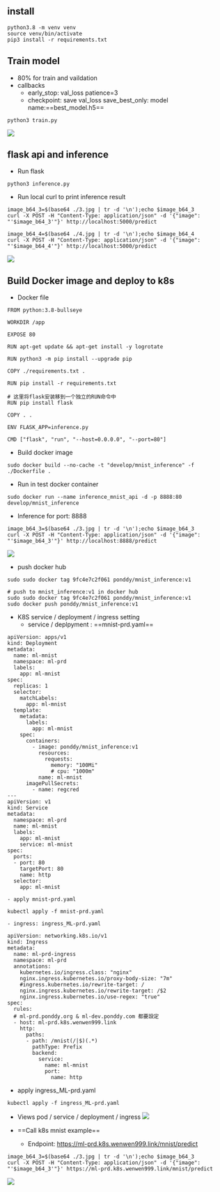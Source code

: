 
## install
 
```
python3.8 -m venv venv
source venv/bin/activate
pip3 install -r requirements.txt
```


## Train model
   - 80% for train and vaildation
   - callbacks
     - early_stop: val_loss patience=3
     - checkpoint: save val_loss save_best_only: model name:==best_model.h5==
```bash=
python3 train.py
```

![](https://imgur.com/Z8U10yL.png)

## flask api and inference
  - Run flask
```bash=
python3 inference.py
```
  - Run local curl to print inference result
```bash=
image_b64_3=$(base64 ./3.jpg | tr -d '\n');echo $image_b64_3
curl -X POST -H "Content-Type: application/json" -d '{"image": "'$image_b64_3'"}' http://localhost:5000/predict

image_b64_4=$(base64 ./4.jpg | tr -d '\n');echo $image_b64_4
curl -X POST -H "Content-Type: application/json" -d '{"image": "'$image_b64_4'"}' http://localhost:5000/predict
```
![](https://imgur.com/8vdYj0N.png)


## Build Docker image and deploy to k8s 
  - Docker file
```
FROM python:3.8-bullseye

WORKDIR /app

EXPOSE 80

RUN apt-get update && apt-get install -y logrotate

RUN python3 -m pip install --upgrade pip

COPY ./requirements.txt .

RUN pip install -r requirements.txt

# 这里将flask安装移到一个独立的RUN命令中
RUN pip install flask

COPY . .

ENV FLASK_APP=inference.py

CMD ["flask", "run", "--host=0.0.0.0", "--port=80"]
```
  - Build docker image
```bash=
sudo docker build --no-cache -t "develop/mnist_inference" -f ./Dockerfile .
```
  - Run in test docker container
```bash=
sudo docker run --name inference_mnist_api -d -p 8888:80 develop/mnist_inference
```
  - Inference for port: 8888

```bash=
image_b64_3=$(base64 ./3.jpg | tr -d '\n');echo $image_b64_3
curl -X POST -H "Content-Type: application/json" -d '{"image": "'$image_b64_3'"}' http://localhost:8888/predict
```
![](https://imgur.com/Vtx7giN.png)

  - push docker hub

```
sudo sudo docker tag 9fc4e7c2f061 ponddy/mnist_inference:v1

# push to mnist_inference:v1 in docker hub
sudo sudo docker tag 9fc4e7c2f061 ponddy/mnist_inference:v1
sudo docker push ponddy/mnist_inference:v1
```

  - K8S service / deployment / ingress setting
    - service / deplpyment : ==mnist-prd.yaml==
```
apiVersion: apps/v1
kind: Deployment
metadata:
  name: ml-mnist
  namespace: ml-prd
  labels:
    app: ml-mnist
spec:
  replicas: 1
  selector:
    matchLabels:
      app: ml-mnist
  template:
    metadata:
      labels:
        app: ml-mnist
    spec:
      containers:
        - image: ponddy/mnist_inference:v1
          resources:
            requests:
              memory: "100Mi"
              # cpu: "1000m"
          name: ml-mnist
      imagePullSecrets:
        - name: regcred
---
apiVersion: v1
kind: Service
metadata:
  namespace: ml-prd
  name: ml-mnist
  labels:
    app: ml-mnist
    service: ml-mnist
spec:
  ports:
  - port: 80
    targetPort: 80
    name: http
  selector:
    app: ml-mnist

```
    - apply mnist-prd.yaml
```bash=
kubectl apply -f mnist-prd.yaml
```
    - ingress: ingress_ML-prd.yaml
```
apiVersion: networking.k8s.io/v1
kind: Ingress
metadata:
  name: ml-prd-ingress
  namespace: ml-prd
  annotations:
    kubernetes.io/ingress.class: "nginx"
    nginx.ingress.kubernetes.io/proxy-body-size: "7m"
    #ingress.kubernetes.io/rewrite-target: /
    nginx.ingress.kubernetes.io/rewrite-target: /$2
    nginx.ingress.kubernetes.io/use-regex: "true"    
spec:
  rules:
  # ml-prd.ponddy.org & ml-dev.ponddy.com 都要設定  
  - host: ml-prd.k8s.wenwen999.link
    http:
      paths:
      - path: /mnist(/|$)(.*)
        pathType: Prefix
        backend:
          service:
            name: ml-mnist
            port:
              name: http                 
```
   - apply ingress_ML-prd.yaml
```bash=
kubectl apply -f ingress_ML-prd.yaml
```
   - Views pod / service / deployment / ingress
![](https://imgur.com/MpyhyGC.png)

   - ==Call k8s mnist example== 
     - Endpoint: https://ml-prd.k8s.wenwen999.link/mnist/predict
```
image_b64_3=$(base64 ./3.jpg | tr -d '\n');echo $image_b64_3
curl -X POST -H "Content-Type: application/json" -d '{"image": "'$image_b64_3'"}' https://ml-prd.k8s.wenwen999.link/mnist/predict
```
![](https://imgur.com/aok62qy.png)

